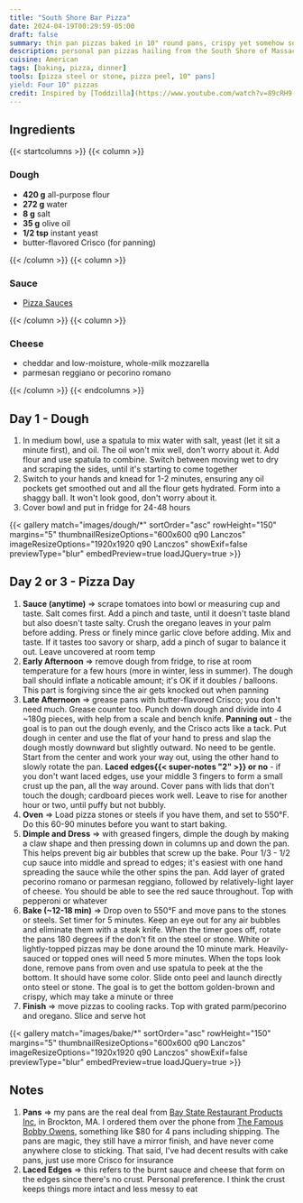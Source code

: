 ```yaml
---
title: "South Shore Bar Pizza"
date: 2024-04-19T00:29:59-05:00
draft: false
summary: thin pan pizzas baked in 10" round pans, crispy yet somehow soft.  It's not focaccia, it's not thin-crust, it's its own thing - it's South Shore Bar Pizza
description: personal pan pizzas hailing from the South Shore of Massachusetts.  It wins the Most Addictive award, congrats bar pizza
cuisine: American
tags: [baking, pizza, dinner]
tools: [pizza steel or stone, pizza peel, 10" pans]
yield: Four 10" pizzas
credit: Inspired by [Toddzilla](https://www.youtube.com/watch?v=89cRH9-12gU)
---
```


## Ingredients

{{< startcolumns >}}
{{< column >}}

### Dough

* **420 g** all-purpose flour
* **272 g** water
* **8 g** salt
* **35 g** olive oil
* **1/2 tsp** instant yeast
* butter-flavored Crisco (for panning)

{{< /column >}}
{{< column >}}

### Sauce

* [Pizza Sauces](recipes/pizza-sauce)

{{< /column >}}
{{< column >}}

### Cheese

* cheddar and low-moisture, whole-milk mozzarella
* parmesan reggiano or pecorino romano

{{< /column >}}
{{< endcolumns >}}

## Day 1 - Dough

1. In medium bowl, use a spatula to mix water with salt, yeast (let it sit a minute first), and oil.  The oil won't mix well, don't worry about it.  Add flour and use spatula to combine.  Switch between moving wet to dry and scraping the sides, until it's starting to come together
2. Switch to your hands and knead for 1-2 minutes, ensuring any oil pockets get smoothed out and all the flour gets hydrated.  Form into a shaggy ball. It won't look good, don't worry about it.
3. Cover bowl and put in fridge for 24-48 hours

{{< gallery match="images/dough/*" sortOrder="asc" rowHeight="150" margins="5" thumbnailResizeOptions="600x600 q90 Lanczos" imageResizeOptions="1920x1920 q90 Lanczos" showExif=false previewType="blur" embedPreview=true loadJQuery=true >}}

## Day 2 or 3 - Pizza Day

1. **Sauce (anytime)** => scrape tomatoes into bowl or measuring cup and taste.  Salt comes first.  Add a pinch and taste, until it doesn't taste bland but also doesn't taste salty.  Crush the oregano leaves in your palm before adding.  Press or finely mince garlic clove before adding.  Mix and taste.  If it tastes too savory or sharp, add a pinch of sugar to balance it out.  Leave uncovered at room temp
2. **Early Afternoon** => remove dough from fridge, to rise at room temperature for a few hours (more in winter, less in summer).  The dough ball should inflate a noticable amount; it's OK if it doubles / balloons.  This part is forgiving since the air gets knocked out when panning
3. **Late Afternoon** => grease pans with butter-flavored Crisco; you don't need much.  Grease counter too.  Punch down dough and divide into 4 ~180g pieces, with help from a scale and bench knife.  **Panning out** - the goal is to pan out the dough evenly, and the Crisco acts like a tack.  Put dough in center and use the flat of your hand to press and slap the dough mostly downward but slightly outward.  No need to be gentle.  Start from the center and work your way out, using the other hand to slowly rotate the pan.   **Laced edges{{< super-notes "2" >}} or no** - if you don't want laced edges, use your middle 3 fingers to form a small crust up the pan, all the way around.  Cover pans with lids that don't touch the dough; cardboard pieces work well.  Leave to rise for another hour or two, until puffy but not bubbly.
4. **Oven** => Load pizza stones or steels if you have them, and set to 550°F.  Do this 60-90 minutes before you want to start baking.
5. **Dimple and Dress** => with greased fingers, dimple the dough by making a claw shape and then pressing down in columns up and down the pan.  This helps prevent big air bubbles that screw up the bake.  Pour 1/3 - 1/2 cup sauce into middle and spread to edges; it's easiest with one hand spreading the sauce while the other spins the pan.  Add layer of grated pecorino romano or parmesan reggiano, followed by relatively-light layer of cheese.  You should be able to see the red sauce throughout.  Top with pepperoni or whatever
6. **Bake (~12-18 min)** => Drop oven to 550°F and move pans to the stones or steels.  Set timer for 5 minutes.  Keep an eye out for any air bubbles and eliminate them with a steak knife. When the timer goes off, rotate the pans 180 degrees if the don't fit on the steel or stone.  White or lightly-topped pizzas may be done around the 10 minute mark.  Heavily-sauced or topped ones will need 5 more minutes.  When the tops look done, remove pans from oven and use spatula to peek at the the bottom.  It should have some color.  Slide onto peel and launch directly onto steel or stone.  The goal is to get the bottom golden-brown and crispy, which may take a minute or three
7. **Finish** => move pizzas to cooling racks.  Top with grated parm/pecorino and oregano.  Slice and serve hot

{{< gallery match="images/bake/*" sortOrder="asc" rowHeight="150" margins="5" thumbnailResizeOptions="600x600 q90 Lanczos" imageResizeOptions="1920x1920 q90 Lanczos" showExif=false previewType="blur" embedPreview=true loadJQuery=true >}}

## Notes

1. **Pans** => my pans are the real deal from [Bay State Restaurant Products Inc](https://www.facebook.com/people/Bay-State-Restaurant-Products-Inc/100063631627041/), in Brockton, MA.  I ordered them over the phone from [The Famous Bobby Owens](https://www.barstoolsports.com/blog/3372036/havent-heard-of-the-famous-bobby-owens-and-his-pizza-pans-then-this-is-a-must-read), something like $80 for 4 pans including shipping.  The pans are magic, they still have a mirror finish, and have never come anywhere close to sticking.  That said, I've had decent results with cake pans, just use more Crisco for insurance
2. **Laced Edges** => this refers to the burnt sauce and cheese that form on the edges since there's no crust.  Personal preference.  I think the crust keeps things more intact and less messy to eat
